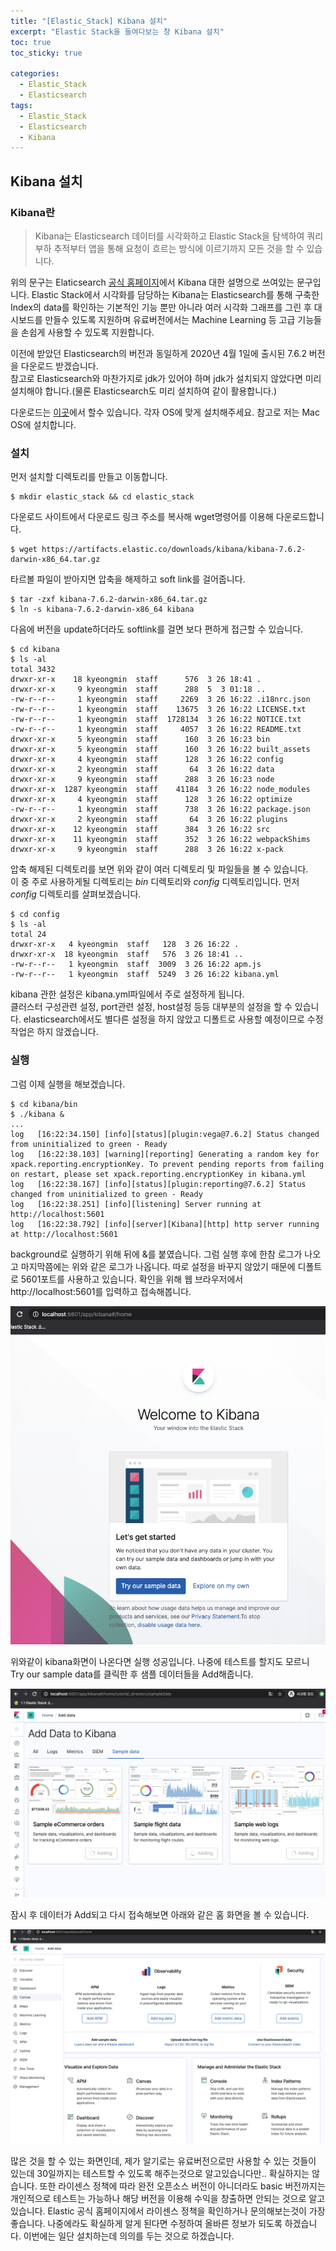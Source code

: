 ```yaml
---
title: "[Elastic_Stack] Kibana 설치"
excerpt: "Elastic Stack을 들여다보는 창 Kibana 설치"
toc: true
toc_sticky: true

categories:
  - Elastic_Stack
  - Elasticsearch
tags:
  - Elastic_Stack
  - Elasticsearch
  - Kibana
---
```


## Kibana 설치

### Kibana란

> Kibana는 Elasticsearch 데이터를 시각화하고 Elastic Stack을 탐색하여 쿼리 부하 추적부터 앱을 통해 요청이 흐르는 방식에 이르기까지 모든 것을 할 수 있습니다.

위의 문구는 Elaticsearch [공식 홈페이지](https://www.elastic.co/kr/kibana)에서 Kibana 대한 설명으로 쓰여있는 문구입니다. Elastic Stack에서 시각화를 담당하는 Kibana는 Elasticsearch를 통해 구축한 Index의 data를 확인하는 기본적인 기능 뿐만 아니라 여러 시각화 그래프를 그린 후 대시보드를 만들수 있도록 지원하며 유료버전에서는 Machine Learning 등 고급 기능들을 손쉽게 사용할 수 있도록 지원합니다.

이전에 받았던 Elasticsearch의 버전과 동일하게 2020년 4월 1일에 출시된 7.6.2 버전을 다운로드 받겠습니다.  
참고로 Elasticsearch와 마찬가지로 jdk가 있어야 하며 jdk가 설치되지 않았다면 미리 설치해야 합니다.(물론 Elasticsearch도 미리 설치하여 같이 활용합니다.)

다운로드는 [이곳](https://www.elastic.co/kr/downloads/kibana)에서 할수 있습니다. 각자 OS에 맞게 설치해주세요. 참고로 저는 Mac OS에 설치합니다.

### 설치

먼저 설치할 디렉토리를 만들고 이동합니다.

```shell
$ mkdir elastic_stack && cd elastic_stack
```

다운로드 사이트에서 다운로드 링크 주소를 복사해 wget명령어를 이용해 다운로드합니다.

```shell
$ wget https://artifacts.elastic.co/downloads/kibana/kibana-7.6.2-darwin-x86_64.tar.gz
```

타르볼 파일이 받아지면 압축을 해제하고 soft link를 걸어줍니다.

```shell
$ tar -zxf kibana-7.6.2-darwin-x86_64.tar.gz
$ ln -s kibana-7.6.2-darwin-x86_64 kibana
```

다음에 버전을 update하더라도 softlink를 걸면 보다 편하게 접근할 수 있습니다.

```shell
$ cd kibana
$ ls -al
total 3432
drwxr-xr-x    18 kyeongmin  staff      576  3 26 18:41 .
drwxr-xr-x     9 kyeongmin  staff      288  5  3 01:18 ..
-rw-r--r--     1 kyeongmin  staff     2269  3 26 16:22 .i18nrc.json
-rw-r--r--     1 kyeongmin  staff    13675  3 26 16:22 LICENSE.txt
-rw-r--r--     1 kyeongmin  staff  1728134  3 26 16:22 NOTICE.txt
-rw-r--r--     1 kyeongmin  staff     4057  3 26 16:22 README.txt
drwxr-xr-x     5 kyeongmin  staff      160  3 26 16:23 bin
drwxr-xr-x     5 kyeongmin  staff      160  3 26 16:22 built_assets
drwxr-xr-x     4 kyeongmin  staff      128  3 26 16:22 config
drwxr-xr-x     2 kyeongmin  staff       64  3 26 16:22 data
drwxr-xr-x     9 kyeongmin  staff      288  3 26 16:23 node
drwxr-xr-x  1287 kyeongmin  staff    41184  3 26 16:22 node_modules
drwxr-xr-x     4 kyeongmin  staff      128  3 26 16:22 optimize
-rw-r--r--     1 kyeongmin  staff      738  3 26 16:22 package.json
drwxr-xr-x     2 kyeongmin  staff       64  3 26 16:22 plugins
drwxr-xr-x    12 kyeongmin  staff      384  3 26 16:22 src
drwxr-xr-x    11 kyeongmin  staff      352  3 26 16:22 webpackShims
drwxr-xr-x     9 kyeongmin  staff      288  3 26 16:22 x-pack
```

압축 해제된 디렉토리를 보면 위와 같이 여러 디렉토리 및 파일들을 볼 수 있습니다.  
이 중 주로 사용하게될 디렉토리는 _bin_ 디렉토리와 _config_ 디렉토리입니다.
먼저 _config_ 디렉토리를 살펴보겠습니다.

```shell
$ cd config
$ ls -al
total 24
drwxr-xr-x   4 kyeongmin  staff   128  3 26 16:22 .
drwxr-xr-x  18 kyeongmin  staff   576  3 26 18:41 ..
-rw-r--r--   1 kyeongmin  staff  3009  3 26 16:22 apm.js
-rw-r--r--   1 kyeongmin  staff  5249  3 26 16:22 kibana.yml
```

kibana 관한 설정은 kibana.yml파일에서 주로 설정하게 됩니다.  
클러스터 구성관련 설정, port관련 설정, host설정 등등 대부분의 설정을 할 수 있습니다.
elasticsearch에서도 별다른 설정을 하지 않았고 디폴트로 사용할 예정이므로 수정작업은 하지 않겠습니다.

### 실행

그럼 이제 실행을 해보겠습니다.

```
$ cd kibana/bin
$ ./kibana &
...
log   [16:22:34.150] [info][status][plugin:vega@7.6.2] Status changed from uninitialized to green - Ready
log   [16:22:38.103] [warning][reporting] Generating a random key for xpack.reporting.encryptionKey. To prevent pending reports from failing on restart, please set xpack.reporting.encryptionKey in kibana.yml
log   [16:22:38.167] [info][status][plugin:reporting@7.6.2] Status changed from uninitialized to green - Ready
log   [16:22:38.251] [info][listening] Server running at http://localhost:5601
log   [16:22:38.792] [info][server][Kibana][http] http server running at http://localhost:5601
```

background로 실행하기 위해 뒤에 &를 붙였습니다. 그럼 실행 후에 한참 로그가 나오고 마지막쯤에는 위와 같은 로그가 나옵니다. 따로 설정을 바꾸지 않았기 때문에 디폴트로 5601포트를 사용하고 있습니다. 확인을 위해 웹 브라우저에서 http://localhost:5601를 입력하고 접속해봅니다.

![kibana첫화면](/assets/images/2020-05-03-kibana-install/kibana-1.png)

위와같이 kibana화면이 나온다면 실행 성공입니다. 나중에 테스트를 할지도 모르니 Try our sample data를 클릭한 후 샘플 데이터들을 Add해줍니다.

![kibana샘플데이터](/assets/images/2020-05-03-kibana-install/kibana-2.png)

잠시 후 데이터가 Add되고 다시 접속해보면 아래와 같은 홈 화면을 볼 수 있습니다.

![kibana홈화면](/assets/images/2020-05-03-kibana-install/kibana-3.png)

많은 것을 할 수 있는 화면인데, 제가 알기로는 유료버전으로만 사용할 수 있는 것들이 있는데 30일까지는 테스트할 수 있도록 해주는것으로 알고있습니다만.. 확실하지는 않습니다. 또한 라이센스 정책에 따라 완전 오픈소스 버전이 아니더라도 basic 버전까지는 개인적으로 테스트는 가능하나 해당 버전을 이용해 수익을 창출하면 안되는 것으로 알고있습니다. Elastic 공식 홈페이지에서 라이센스 정책을 확인하거나 문의해보는것이 가장 좋습니다. 나중에라도 확실하게 알게 된다면 수정하여 올바른 정보가 되도록 하겠습니다. 이번에는 일단 설치하는데 의의를 두는 것으로 하겠습니다.
